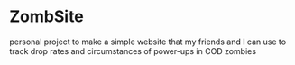 # ZombSite
personal project to make a simple website that my friends and I can use to track drop rates and circumstances of power-ups in COD zombies

